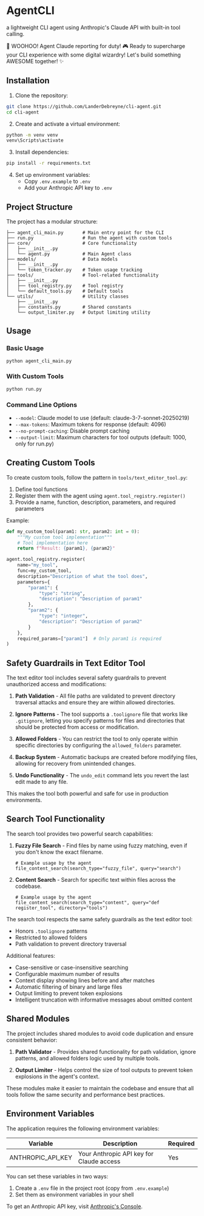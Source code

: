 # AgentCLI
a lightweight CLI agent using Anthropic's Claude API with built-in tool calling.

🚀 WOOHOO! Agent Claude reporting for duty! 🎮 Ready to supercharge your CLI experience with some digital wizardry! Let's build something AWESOME together! ✨

## Installation

1. Clone the repository:
```bash
git clone https://github.com/LanderDebreyne/cli-agent.git
cd cli-agent
```

2. Create and activate a virtual environment:
```bash
python -m venv venv
venv\Scripts\activate
```

3. Install dependencies:
```bash
pip install -r requirements.txt
```

4. Set up environment variables:
   - Copy `.env.example` to `.env`
   - Add your Anthropic API key to `.env`

## Project Structure

The project has a modular structure:

```
├── agent_cli_main.py       # Main entry point for the CLI
├── run.py                  # Run the agent with custom tools
├── core/                   # Core functionality
│   ├── __init__.py
│   └── agent.py            # Main Agent class
├── models/                 # Data models
│   ├── __init__.py
│   └── token_tracker.py    # Token usage tracking
├── tools/                  # Tool-related functionality
│   ├── __init__.py
│   ├── tool_registry.py    # Tool registry
│   └── default_tools.py    # Default tools
└── utils/                  # Utility classes
    ├── __init__.py
    ├── constants.py        # Shared constants
    └── output_limiter.py   # Output limiting utility
```

## Usage

### Basic Usage

```bash
python agent_cli_main.py
```

### With Custom Tools

```bash
python run.py
```

### Command Line Options

- `--model`: Claude model to use (default: claude-3-7-sonnet-20250219)
- `--max-tokens`: Maximum tokens for response (default: 4096)
- `--no-prompt-caching`: Disable prompt caching
- `--output-limit`: Maximum characters for tool outputs (default: 1000, only for run.py)

## Creating Custom Tools

To create custom tools, follow the pattern in `tools/text_editor_tool.py`:

1. Define tool functions
2. Register them with the agent using `agent.tool_registry.register()`
3. Provide a name, function, description, parameters, and required parameters

Example:

```python
def my_custom_tool(param1: str, param2: int = 0):
    """My custom tool implementation"""
    # Tool implementation here
    return f"Result: {param1}, {param2}"

agent.tool_registry.register(
    name="my_tool",
    func=my_custom_tool,
    description="Description of what the tool does",
    parameters={
        "param1": {
            "type": "string",
            "description": "Description of param1"
        },
        "param2": {
            "type": "integer",
            "description": "Description of param2"
        }
    },
    required_params=["param1"]  # Only param1 is required
)
```

## Safety Guardrails in Text Editor Tool

The text editor tool includes several safety guardrails to prevent unauthorized access and modifications:

1. **Path Validation** - All file paths are validated to prevent directory traversal attacks and ensure they are within allowed directories.

2. **Ignore Patterns** - The tool supports a `.toolignore` file that works like `.gitignore`, letting you specify patterns for files and directories that should be protected from access or modification.

3. **Allowed Folders** - You can restrict the tool to only operate within specific directories by configuring the `allowed_folders` parameter.

4. **Backup System** - Automatic backups are created before modifying files, allowing for recovery from unintended changes.

5. **Undo Functionality** - The `undo_edit` command lets you revert the last edit made to any file.

This makes the tool both powerful and safe for use in production environments.

## Search Tool Functionality

The search tool provides two powerful search capabilities:

1. **Fuzzy File Search** - Find files by name using fuzzy matching, even if you don't know the exact filename.
   ```
   # Example usage by the agent
   file_content_search(search_type="fuzzy_file", query="search")
   ```

2. **Content Search** - Search for specific text within files across the codebase.
   ```
   # Example usage by the agent
   file_content_search(search_type="content", query="def register_tool", directory="tools")
   ```

The search tool respects the same safety guardrails as the text editor tool:
- Honors `.toolignore` patterns
- Restricted to allowed folders
- Path validation to prevent directory traversal

Additional features:
- Case-sensitive or case-insensitive searching
- Configurable maximum number of results
- Context display showing lines before and after matches
- Automatic filtering of binary and large files
- Output limiting to prevent token explosions
- Intelligent truncation with informative messages about omitted content

## Shared Modules

The project includes shared modules to avoid code duplication and ensure consistent behavior:

1. **Path Validator** - Provides shared functionality for path validation, ignore patterns, and allowed folders logic used by multiple tools.

2. **Output Limiter** - Helps control the size of tool outputs to prevent token explosions in the agent's context.

These modules make it easier to maintain the codebase and ensure that all tools follow the same security and performance best practices.

## Environment Variables

The application requires the following environment variables:

| Variable | Description | Required |
|----------|-------------|----------|
| ANTHROPIC_API_KEY | Your Anthropic API key for Claude access | Yes |

You can set these variables in two ways:
1. Create a `.env` file in the project root (copy from `.env.example`)
2. Set them as environment variables in your shell

To get an Anthropic API key, visit [Anthropic's Console](https://console.anthropic.com/).
